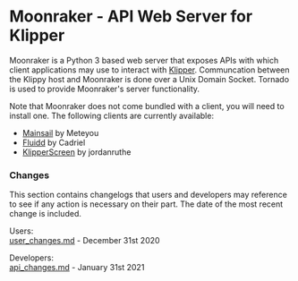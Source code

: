 #  Moonraker - API Web Server for Klipper

Moonraker is a Python 3 based web server that exposes APIs with which
client applications may use to interact with [Klipper](https://github.com/KevinOConnor/klipper). Communcation between
the Klippy host and Moonraker is done over a Unix Domain Socket.  Tornado
is used to provide Moonraker's server functionality.

Note that Moonraker does not come bundled with a client, you will need to
install one.  The following clients are currently available:
- [Mainsail](https://github.com/meteyou/mainsail) by Meteyou
- [Fluidd](https://github.com/cadriel/fluidd) by Cadriel
- [KlipperScreen](https://github.com/jordanruthe/KlipperScreen) by jordanruthe

### Changes

This section contains changelogs that users and developers may reference
to see if any action is necessary on their part.  The date of the most
recent change is included.

Users:\
[user_changes.md](/docs/user_changes.md) - December 31st 2020

Developers:\
[api_changes.md](/docs/api_changes.md) - January 31st 2021

